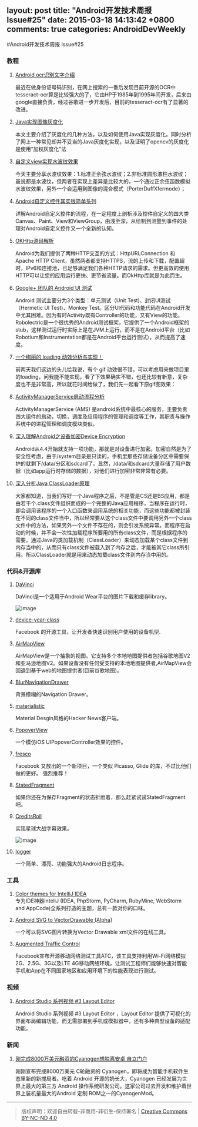 layout: post
title: "Android开发技术周报 Issue#25"
date: 2015-03-18 14:13:42 +0800
comments: true
categories: AndroidDevWeekly
---

#Android开发技术周报 Issue#25

### 教程

1. [Android ocr识别文字介绍](http://blog.csdn.net/love_xsq/article/details/44616925)

	最近在做身份证号码识别，在网上搜索的一番后发现目前开源的OCR中tesseract-ocr算是比较强大的了，它由HP于1985年到1995年间开发，后来由google直接负责，经过谷歌进一步开发后，目前的tesseract-ocr有了显著的改进。

1. [Java实现图像灰度化](http://liuyu314.github.io/java/2014/05/24/grayscale/)

	本文主要介绍了灰度化的几种方法，以及如何使用Java实现灰度化。同时分析了网上一种常见却并不妥当的Java灰度化实现，以及证明了opencv的灰度化是使用“加权灰度化”法

1. [自定义view实现水波纹效果](http://blog.csdn.net/tianjian4592/article/details/44222565)

	今天主要分享水波纹效果：1.标准正余弦水波纹；2.非标准圆形液柱水波纹；虽说都是水波纹，但两者在实现上差异是比较大的，一个通过正余弦函数模拟水波纹效果，另外一个会运用到图像的混合模式（PorterDuffXfermode）；

1. [Android自定义控件其实很简单系列](http://blog.csdn.net/column/details/androidcustomview.html)

	详解Android自定义控件的流程，在一定程度上剖析涉及控件自定义的四大类Canvas、Paint、View和ViewGroup，由浅至深，从绘制到测量到事件的处理对Android自定义控件又一个全新的认知。

1. [OKHttp源码解析](http://frodoking.github.io/2015/03/12/android-okhttp/)

	Android为我们提供了两种HTTP交互的方式：HttpURLConnection 和 Apache HTTP Client，虽然两者都支持HTTPS，流的上传和下载，配置超时，IPv6和连接池，已足够满足我们各种HTTP请求的需求。但更高效的使用HTTP可以让您的应用运行更快、更节省流量。而OkHttp库就是为此而生。

1. [Google+ 团队的 Android UI 测试](http://allenlsy.com/android-ui-tests-in-google-plus-team/)

	Android 测试主要分为3个类型：单元测试（Unit Test)、封闭UI测试 （Hermetic UI Test)、Monkey Test。区分UI代码和功能代码在Android开发中尤其困难。因为有时Activity既有Controller的功能，又有View的功能。Robolectric是一个很优秀的Android测试框架，它提供了一个Android框架的stub，这样测试运行时实际上是在JVM上运行，而不是在Android平台（比如Robotium和Instrumentation都是在Android平台运行测试），从而提高了速度。
	
1. [一个绚丽的 loading 动效分析与实现！](http://blog.csdn.net/tianjian4592/article/details/44538605)

	前两天我们这边的头儿给我说，有个 gif 动效很不错，可以考虑用来做项目里的loading，问我能不能实现，看了下效果确实不错，也还比较有新意，复杂度也不是非常高，所以就花时间给做了，我们先一起看下原gif图效果：

1. [ActivityManagerService启动流程分析](http://blog.csdn.net/wlsfling/article/details/44495589)

	ActivityManagerService (AMS) 是android系统中最核心的服务，主要负责四大组件的启动，切换，调度及应用程序的管理和调度等工作，其职责与操作系统中的进程管理和调度模块类似。

1. [深入理解Android之设备加密Device Encryption](http://blog.csdn.net/innost/article/details/44519775)

	Android从4.4开始就支持一项功能，那就是对设备进行加密。加密自然是为了安全性考虑，由于/system目录是只读的，手机里那些存储设备分区中需要保护的就剩下/data/分区和sdcard了。显然，/data/和sdcard大量存储了用户数据（比如app运行时存储的数据），对他们进行加密非常非常有必要。

1. [深入分析Java ClassLoader原理](http://www.importnew.com/15362.html)

	大家都知道，当我们写好一个Java程序之后，不是管是CS还是BS应用，都是由若干个.class文件组织而成的一个完整的Java应用程序，当程序在运行时，即会调用该程序的一个入口函数来调用系统的相关功能，而这些功能都被封装在不同的class文件当中，所以经常要从这个class文件中要调用另外一个class文件中的方法，如果另外一个文件不存在的，则会引发系统异常。而程序在启动的时候，并不会一次性加载程序所要用的所有class文件，而是根据程序的需要，通过Java的类加载机制（ClassLoader）来动态加载某个class文件到内存当中的，从而只有class文件被载入到了内存之后，才能被其它class所引用。所以ClassLoader就是用来动态加载class文件到内存当中用的。

### 代码&开源库

1. [DaVinci](https://github.com/florent37/DaVinci)

	DaVinci是一个适用于Android Wear平台的图片下载和缓存library。

	![image](https://raw.githubusercontent.com/florent37/DaVinci/master/mobile/src/main/res/drawable-hdpi/davinci_new_small.jpg)

1. [device-year-class](https://github.com/facebook/device-year-class)

	Facebook 的开源工具，让开发者快速识别用户使用的设备机型.

1. [AirMapView](https://github.com/airbnb/AirMapView)

	AirMapView是一个抽象的视图。它支持多个本地地图提供者包括谷歌地图V2和亚马逊地图V2。如果设备没有任何受支持的本地地图提供者,AirMapView会回退到基于web的地图提供者(目前谷歌地图)。

1. [BlurNavigationDrawer](https://github.com/charbgr/BlurNavigationDrawer)

	背景模糊的Navigation Drawer。

1. [materialistic](https://github.com/hidroh/materialistic)
	
	Material Desgin风格的Hacker News客户端。

1. [PopoverView](https://github.com/lupidan/PopoverView)

	一个模仿iOS UIPopoverController效果的控件。

1. [fresco](https://github.com/facebook/fresco)

	Facebook 又放出的一个新项目，一个类似 Picasso, Glide 的库，不过比他们做的更好。 强烈推荐！

1. [StatedFragment](https://github.com/nuuneoi/StatedFragment)

	如果你还在为保存Fragment的状态折麽着，那么赶紧试试StatedFragment吧。
	
1. [CreditsRoll](https://github.com/frakbot/CreditsRoll)

	实现星球大战字幕效果。
	
	![image](http://ww4.sinaimg.cn/large/005O8uRcjw1eqhykirf7og308w0dz7wk.gif)

1. [logger](https://github.com/orhanobut/logger)

	一个简单、漂亮、功能强大的Android日志程序。

		
### 工具	 

1. [Color themes for IntelliJ IDEA](http://www.ideacolorthemes.org/home/)	
	专为IDE神器InteliJ (IDEA, PhpStorm, PyCharm, RubyMine, WebStorm and AppCode)全系列打造的主题，总有一款对你的口味。

	
1. [Android SVG to VectorDrawable (Alpha)](http://inloop.github.io/svg2android/)

	一个可以将SVG图片转换为Vector Drawable xml文件的在线工具。

1. [Augmented Traffic Control](https://github.com/facebook/augmented-traffic-control)

	Facebook宣布开源移动网络测试工具ATC，该工具支持利用Wi-Fi网络模拟2G、2.5G、3G以及LTE 4G移动网络环境，让测试工程师们能够快速对智能手机和App在不同国家地区和应用环境下的性能表现进行测试。

### 视频

1. [Android Studio 系列视频 #3 Layout Editor](http://v.youku.com/v_show/id_XOTIwMjU4MDMy.html?f=23555901)
	
	Android Studio 系列视频 #3 Layout Editor ，Layout Editor 提供了可视化的界面布局编辑功能，而无需部署到手机或模拟器中，还有多种典型设备的适配功能。
	
### 新闻

1. [刚完成8000万美元融资的Cyanogen想脱离安卓 自立门户](http://www.pingwest.com/cyanogen-builds-its-own-android/)

	刚刚宣布完成8000万美元 C轮融资的 Cyanogen，即将成为智能手机软件生态里新的新搅局者。吃着 Android 开源的奶长大，Cyanogen 已经发展为世界上最大的第三方 Android 操作系统研发公司。这家公司过去开发和维护着世界上装机量最大的Android 定制 ROM之一的CyanogenMod。
			
----
> 版权声明：欢迎自由转载-非商用-非衍生-保持署名 | [Creative Commons BY-NC-ND 4.0](http://creativecommons.org/licenses/by-nc-nd/4.0/)